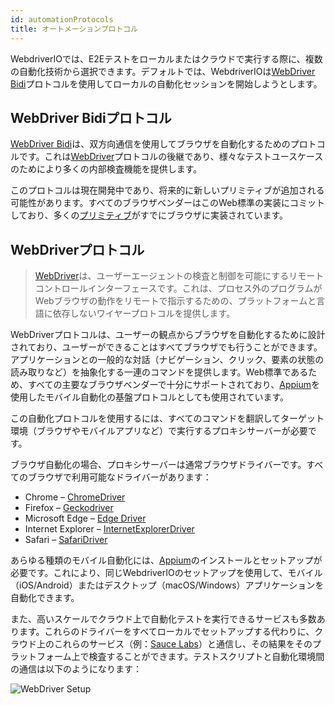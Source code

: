 ```yaml
---
id: automationProtocols
title: オートメーションプロトコル
---
```


WebdriverIOでは、E2Eテストをローカルまたはクラウドで実行する際に、複数の自動化技術から選択できます。デフォルトでは、WebdriverIOは[WebDriver Bidi](https://w3c.github.io/webdriver-bidi/)プロトコルを使用してローカルの自動化セッションを開始しようとします。

## WebDriver Bidiプロトコル

[WebDriver Bidi](https://w3c.github.io/webdriver-bidi/)は、双方向通信を使用してブラウザを自動化するためのプロトコルです。これは[WebDriver](https://w3c.github.io/webdriver/)プロトコルの後継であり、様々なテストユースケースのためにより多くの内部検査機能を提供します。

このプロトコルは現在開発中であり、将来的に新しいプリミティブが追加される可能性があります。すべてのブラウザベンダーはこのWeb標準の実装にコミットしており、多くの[プリミティブ](https://wpt.fyi/results/webdriver/tests/bidi?label=experimental&label=master&aligned)がすでにブラウザに実装されています。

## WebDriverプロトコル

> [WebDriver](https://w3c.github.io/webdriver/)は、ユーザーエージェントの検査と制御を可能にするリモートコントロールインターフェースです。これは、プロセス外のプログラムがWebブラウザの動作をリモートで指示するための、プラットフォームと言語に依存しないワイヤープロトコルを提供します。

WebDriverプロトコルは、ユーザーの観点からブラウザを自動化するために設計されており、ユーザーができることはすべてブラウザでも行うことができます。アプリケーションとの一般的な対話（ナビゲーション、クリック、要素の状態の読み取りなど）を抽象化する一連のコマンドを提供します。Web標準であるため、すべての主要なブラウザベンダーで十分にサポートされており、[Appium](http://appium.io)を使用したモバイル自動化の基盤プロトコルとしても使用されています。

この自動化プロトコルを使用するには、すべてのコマンドを翻訳してターゲット環境（ブラウザやモバイルアプリなど）で実行するプロキシサーバーが必要です。

ブラウザ自動化の場合、プロキシサーバーは通常ブラウザドライバーです。すべてのブラウザで利用可能なドライバーがあります：

- Chrome – [ChromeDriver](http://chromedriver.chromium.org/downloads)
- Firefox – [Geckodriver](https://github.com/mozilla/geckodriver/releases)
- Microsoft Edge – [Edge Driver](https://developer.microsoft.com/en-us/microsoft-edge/tools/webdriver/)
- Internet Explorer – [InternetExplorerDriver](https://github.com/SeleniumHQ/selenium/wiki/InternetExplorerDriver)
- Safari – [SafariDriver](https://developer.apple.com/documentation/webkit/testing_with_webdriver_in_safari)

あらゆる種類のモバイル自動化には、[Appium](http://appium.io)のインストールとセットアップが必要です。これにより、同じWebdriverIOのセットアップを使用して、モバイル（iOS/Android）またはデスクトップ（macOS/Windows）アプリケーションを自動化できます。

また、高いスケールでクラウド上で自動化テストを実行できるサービスも多数あります。これらのドライバーをすべてローカルでセットアップする代わりに、クラウド上のこれらのサービス（例：[Sauce Labs](https://saucelabs.com)）と通信し、その結果をそのプラットフォーム上で検査することができます。テストスクリプトと自動化環境間の通信は以下のようになります：

![WebDriver Setup](/img/webdriver.png)